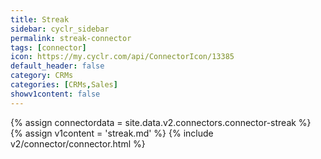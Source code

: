 ```yaml
---
title: Streak
sidebar: cyclr_sidebar
permalink: streak-connector
tags: [connector]
icon: https://my.cyclr.com/api/ConnectorIcon/13385
default_header: false
category: CRMs
categories: [CRMs,Sales]
showv1content: false
---
```

{% assign connectordata = site.data.v2.connectors.connector-streak %}
{% assign v1content = 'streak.md' %}
{% include v2/connector/connector.html %}	
